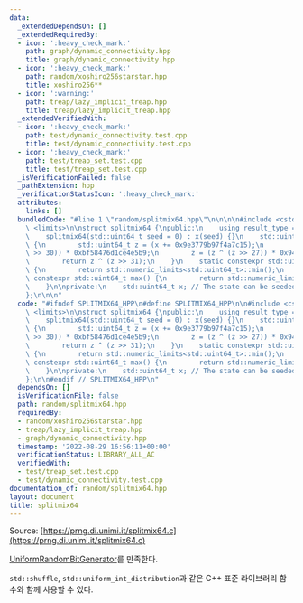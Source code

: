 ```yaml
---
data:
  _extendedDependsOn: []
  _extendedRequiredBy:
  - icon: ':heavy_check_mark:'
    path: graph/dynamic_connectivity.hpp
    title: graph/dynamic_connectivity.hpp
  - icon: ':heavy_check_mark:'
    path: random/xoshiro256starstar.hpp
    title: xoshiro256**
  - icon: ':warning:'
    path: treap/lazy_implicit_treap.hpp
    title: treap/lazy_implicit_treap.hpp
  _extendedVerifiedWith:
  - icon: ':heavy_check_mark:'
    path: test/dynamic_connectivity.test.cpp
    title: test/dynamic_connectivity.test.cpp
  - icon: ':heavy_check_mark:'
    path: test/treap_set.test.cpp
    title: test/treap_set.test.cpp
  _isVerificationFailed: false
  _pathExtension: hpp
  _verificationStatusIcon: ':heavy_check_mark:'
  attributes:
    links: []
  bundledCode: "#line 1 \"random/splitmix64.hpp\"\n\n\n\n#include <cstdint>\n#include\
    \ <limits>\n\nstruct splitmix64 {\npublic:\n    using result_type = std::uint64_t;\n\
    \    splitmix64(std::uint64_t seed = 0) : x(seed) {}\n    std::uint64_t operator()()\
    \ {\n        std::uint64_t z = (x += 0x9e3779b97f4a7c15);\n        z = (z ^ (z\
    \ >> 30)) * 0xbf58476d1ce4e5b9;\n        z = (z ^ (z >> 27)) * 0x94d049bb133111eb;\n\
    \        return z ^ (z >> 31);\n    }\n    static constexpr std::uint64_t min()\
    \ {\n        return std::numeric_limits<std::uint64_t>::min();\n    }\n    static\
    \ constexpr std::uint64_t max() {\n        return std::numeric_limits<std::uint64_t>::max();\n\
    \    }\n\nprivate:\n    std::uint64_t x; // The state can be seeded with any value.\n\
    };\n\n\n"
  code: "#ifndef SPLITMIX64_HPP\n#define SPLITMIX64_HPP\n\n#include <cstdint>\n#include\
    \ <limits>\n\nstruct splitmix64 {\npublic:\n    using result_type = std::uint64_t;\n\
    \    splitmix64(std::uint64_t seed = 0) : x(seed) {}\n    std::uint64_t operator()()\
    \ {\n        std::uint64_t z = (x += 0x9e3779b97f4a7c15);\n        z = (z ^ (z\
    \ >> 30)) * 0xbf58476d1ce4e5b9;\n        z = (z ^ (z >> 27)) * 0x94d049bb133111eb;\n\
    \        return z ^ (z >> 31);\n    }\n    static constexpr std::uint64_t min()\
    \ {\n        return std::numeric_limits<std::uint64_t>::min();\n    }\n    static\
    \ constexpr std::uint64_t max() {\n        return std::numeric_limits<std::uint64_t>::max();\n\
    \    }\n\nprivate:\n    std::uint64_t x; // The state can be seeded with any value.\n\
    };\n\n#endif // SPLITMIX64_HPP\n"
  dependsOn: []
  isVerificationFile: false
  path: random/splitmix64.hpp
  requiredBy:
  - random/xoshiro256starstar.hpp
  - treap/lazy_implicit_treap.hpp
  - graph/dynamic_connectivity.hpp
  timestamp: '2022-08-29 16:56:11+00:00'
  verificationStatus: LIBRARY_ALL_AC
  verifiedWith:
  - test/treap_set.test.cpp
  - test/dynamic_connectivity.test.cpp
documentation_of: random/splitmix64.hpp
layout: document
title: splitmix64
---
```


Source: [https://prng.di.unimi.it/splitmix64.c](https://prng.di.unimi.it/splitmix64.c)

[UniformRandomBitGenerator](https://en.cppreference.com/w/cpp/named_req/UniformRandomBitGenerator)를 만족한다.

`std::shuffle`, `std::uniform_int_distribution`과 같은 C++ 표준 라이브러리 함수와 함께 사용할 수 있다.
